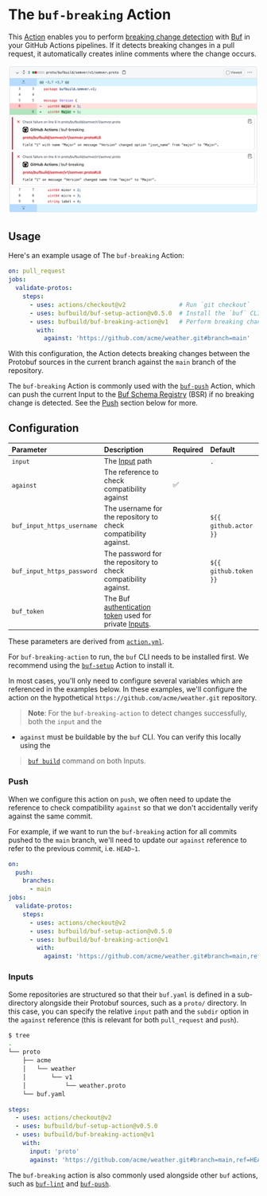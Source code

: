 # The `buf-breaking` Action

This [Action][actions] enables you to perform [breaking change detection][breaking] with
[Buf] in your GitHub Actions pipelines. If it detects breaking changes in a pull request, it
automatically creates inline comments where the change occurs.

![image](./static/img/breaking.png)

## Usage

Here's an example usage of The `buf-breaking` Action:

```yaml
on: pull_request
jobs:
  validate-protos:
    steps:
      - uses: actions/checkout@v2               # Run `git checkout`
      - uses: bufbuild/buf-setup-action@v0.5.0  # Install the `buf` CLI
      - uses: bufbuild/buf-breaking-action@v1   # Perform breaking change detection
        with:
          against: 'https://github.com/acme/weather.git#branch=main'
```

With this configuration, the Action detects breaking changes between the Protobuf sources in the
current branch against the `main` branch of the repository.

The `buf-breaking` Action is commonly used with the [`buf-push`][buf-push] Action, which can push
the current Input to the [Buf Schema Registry][bsr] (BSR) if no breaking change is detected. See the
[Push](#push) section below for more.

## Configuration

Parameter | Description | Required | Default
:---------|:------------|:---------|:-------
`input` | The [Input] path | | `.`
`against` | The reference to check compatibility against | ✅ |
`buf_input_https_username` | The username for the repository to check compatibility against. | | `${{ github.actor }}`
`buf_input_https_password` | The password for the repository to check compatibility against. | | `${{ github.token }}`
`buf_token` | The Buf [authentication token][token] used for private [Inputs][input]. | |

These parameters are derived from [`action.yml`](./action.yml).

For `buf-breaking-action` to run, the `buf` CLI needs to be installed first. We recommend using the
[`buf-setup`][buf-setup] Action to install it.

In most cases, you'll only need to configure several variables which are referenced in the examples
below. In these examples, we'll configure the action on the hypothetical `https://github.com/acme/weather.git` repository.

> **Note**: For the `buf-breaking-action` to detect changes successfully, both the `input` and the
* `against` must be buildable by the `buf` CLI. You can verify this locally using the
> [`buf build`][buf-build] command on both Inputs.

### Push

When we configure this action on `push`, we often need to update the reference to
check compatibility `against` so that we don't accidentally verify against the same
commit.

For example, if we want to run the `buf-breaking` action for all commits pushed to
the `main` branch, we'll need to update our `against` reference to refer to the
previous commit, i.e. `HEAD~1`.

```yaml
on:
  push:
    branches:
      - main
jobs:
  validate-protos:
    steps:
      - uses: actions/checkout@v2
      - uses: bufbuild/buf-setup-action@v0.5.0
      - uses: bufbuild/buf-breaking-action@v1
        with:
          against: 'https://github.com/acme/weather.git#branch=main,ref=HEAD~1'
```

### Inputs

Some repositories are structured so that their `buf.yaml` is defined
in a sub-directory alongside their Protobuf sources, such as a `proto/`
directory. In this case, you can specify the relative `input` path and
the `subdir` option in the `against` reference (this is relevant for
both `pull_request` and `push`).

```sh
$ tree
.
└── proto
    ├── acme
    │   └── weather
    │       └── v1
    │           └── weather.proto
    └── buf.yaml
```

```yaml
steps:
  - uses: actions/checkout@v2
  - uses: bufbuild/buf-setup-action@v0.5.0
  - uses: bufbuild/buf-breaking-action@v1
    with:
      input: 'proto'
      against: 'https://github.com/acme/weather.git#branch=main,ref=HEAD~1,subdir=proto'
```

The `buf-breaking` action is also commonly used alongside other `buf` actions,
such as [`buf-lint`][buf-lint] and [`buf-push`][buf-push].

[actions]: https://docs.github.com/actions
[breaking]: https:/docs.buf.build/breaking
[bsr]: https://docs.buf.build/bsr
[buf]: https://buf.build
[buf-build]: https://docs.buf.build/build/usage
[buf-lint]: https://github.com/marketplace/actions/buf-lint
[buf-push]: https://github.com/marketplace/actions/buf-push
[buf-setup]: https://github.com/marketplace/actions/buf-setup
[input]: https://docs.buf.build/reference/inputs
[token]: https://docs.buf.build/bsr/authentication#create-an-api-token
